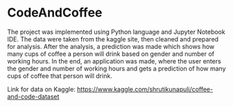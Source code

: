 # CodeAndCoffee
The project was implemented using Python language and Jupyter Notebook IDE. The data were taken from the kaggle site, then cleaned and prepared for analysis. After the analysis, a prediction was made which shows how many cups of coffee a person will drink based on gender and number of working hours. In the end, an application was made, where the user enters the gender and number of working hours and gets a prediction of how many cups of coffee that person will drink.

Link for data on Kaggle:
https://www.kaggle.com/shrutikunapuli/coffee-and-code-dataset

